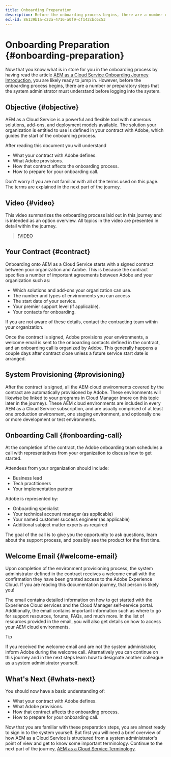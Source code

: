 ```yaml
---
title: Onboarding Preparation
description: Before the onboarding process begins, there are a number or preparatory steps that the system administrator must understand before logging into the system.
exl-id: 86139b1a-c22a-4716-a0f9-cf142cbc6c53
---
```

# Onboarding Preparation {#onboarding-preparation}

Now that you know what is in store for you in the onboarding process by having read the article [AEM as a Cloud Service Onboarding Journey Introduction,](overview.md) you are likely ready to jump in. However, before the onboarding process begins, there are a number or preparatory steps that the system administrator must understand before logging into the system.

## Objective {#objective}

AEM as a Cloud Service is a powerful and flexible tool with numerous solutions, add-ons, and deployment models available. The solution your organization is entitled to use is defined in your contract with Adobe, which guides the start of the onboarding process. 

After reading this document you will understand

* What your contract with Adobe defines.
* What Adobe provisions.
* How that contract affects the onboarding process.
* How to prepare for your onboarding call.

Don't worry if you are not familiar with all of the terms used on this page. The terms are explained in the next part of the journey.

## Video {#video}

This video summarizes the onboarding process laid out in this journey and is intended as an option overview. All topics in the video are presented in detail within the journey.

>[!VIDEO](https://video.tv.adobe.com/v/336959/?quality=12&learn=on)

## Your Contract {#contract}

Onboarding onto AEM as a Cloud Service starts with a signed contract between your organization and Adobe. This is because the contract specifies a number of important agreements between Adobe and your organization such as:

* Which solutions and add-ons your organization can use.
* The number and types of environments you can access
* The start date of your service.
* Your premier support level (if applicable).
* Your contacts for onboarding.

If you are not aware of these details, contact the contracting team within your organization.

Once the contract is signed, Adobe provisions your environments, a welcome email is sent to the onboarding contacts defined in the contract, and an onboarding call is organized by Adobe. This generally happens a couple days after contract close unless a future service start date is arranged.

## System Provisioning {#provisioning}

After the contract is signed, all the AEM cloud environments covered by the contract are automatically provisioned by Adobe. These environments will likewise be linked to your programs in Cloud Manager (more on this topic later in the journey). These AEM cloud environments are included in every AEM as a Cloud Service subscription, and are usually comprised of at least one production environment, one staging environment, and optionally one or more development or test environments.

## Onboarding Call {#onboarding-call}

At the completion of the contract, the Adobe onboarding team schedules a call with representatives from your organization to discuss how to get started.

Attendees from your organization should include:

* Business lead
* Tech practitioners
* Your implementation partner

Adobe is represented by:

* Onboarding specialist
* Your technical account manager (as applicable)
* Your named customer success engineer (as applicable)
* Additional subject matter experts as required

The goal of the call is to give you the opportunity to ask questions, learn about the support process, and possibly see the product for the first time.

## Welcome Email {#welcome-email}

Upon completion of the environment provisioning process, the system administrator defined in the contract receives a welcome email with the confirmation they have been granted access to the Adobe Experience Cloud. If you are reading this documentation journey, that person is likely you!

The email contains detailed information on how to get started with the Experience Cloud services and the Cloud Manager self-service portal. Additionally, the email contains important information such as where to go for support resources, forums, FAQs, and much more. In the list of resources provided in the email, you will also get details on how to access your AEM cloud environments.

>[!TIP]
>
>If you received the welcome email and are not the system administrator, inform Adobe during the welcome call. Alternatively you can continue on this journey and in the next steps learn how to designate another colleague as a system administrator yourself.

## What's Next {#whats-next}

You should now have a basic understanding of:

* What your contract with Adobe defines.
* What Adobe provisions.
* How that contract affects the onboarding process.
* How to prepare for your onboarding call.

Now that you are familiar with these preparation steps, you are almost ready to sign in to the system yourself. But first you will need a brief overview of how AEM as a Cloud Service is structured from a system administrator's point of view and get to know some important terminology. Continue to the next part of the journey, [AEM as a Cloud Service Terminology](terminology.md).
